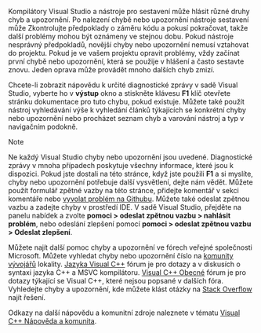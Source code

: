 Kompilátory Visual Studio a nástroje pro sestavení může hlásit různé druhy chyb a upozornění. Po nalezení chybě nebo upozornění nástroje sestavení může Zkontrolujte předpoklady o záměru kódu a pokusí pokračovat, takže další problémy mohou být oznámeny ve stejnou dobu. Pokud nástroje nesprávný předpokladů, novější chyby nebo upozornění nemusí vztahovat do projektu. Pokud je ve vašem projektu opravit problémy, vždy začínat první chybě nebo upozornění, která se použije v hlášení a často sestavte znovu. Jeden oprava může provádět mnoho dalších chyb zmizí.

Chcete-li zobrazit nápovědu k určité diagnostické zprávy v sadě Visual Studio, vyberte ho v **výstup** okno a stiskněte klávesu **F1** klíč otevřete stránku dokumentace pro tuto chybu, pokud existuje. Můžete také použít nástroj vyhledávání výše k vyhledání článků týkajících se konkrétní chyby nebo upozornění nebo procházet seznam chyb a varování nástroj a typ v navigačním podokně.

> [!NOTE]
> Ne každý Visual Studio chyby nebo upozornění jsou uvedené. Diagnostické zprávy v mnoha případech poskytuje všechny informace, které jsou k dispozici. Pokud jste dostali na této stránce, když jste použili **F1** a si myslíte, chyby nebo upozornění potřebuje další vysvětlení, dejte nám vědět. Můžete použít formulář zpětné vazby na této stránce, přidejte komentář v sekci komentáře nebo [vyvolat problém na Githubu](https://github.com/MicrosoftDocs/cpp-docs/issues). Můžete také odeslat zpětnou vazbu a zadejte chyby v prostředí IDE. V sadě Visual Studio, přejděte na panelu nabídek a zvolte **pomoci > odeslat zpětnou vazbu > nahlásit problém**, nebo odeslání zlepšení pomocí **pomoci > odeslat zpětnou vazbu > Odeslat zlepšení**.

Můžete najít další pomoc chyby a upozornění ve fórech veřejné společnosti Microsoft. Můžete vyhledat chyby nebo upozornění číslo na [komunity vývojářů](https://go.microsoft.com/fwlink/p/?linkid=820594) lokality. [Jazyka Visual C++](http://go.microsoft.com/fwlink/p/?linkid=158195) fórum je pro dotazy a v diskusích o syntaxi jazyka C++ a MSVC kompilátoru. [Visual C++ Obecné](http://go.microsoft.com/fwlink/p/?linkid=158194) fórum je pro dotazy týkající se Visual C++, které nejsou popsané v dalších fóra. Vyhledejte chyby a upozornění, kde můžete klást otázky na [Stack Overflow](http://stackoverflow.com/) najít řešení.

Odkazy na další nápovědu a komunitní zdroje naleznete v tématu [Visual C++ Nápověda a komunita](../../visual-cpp-help-and-community.md).